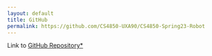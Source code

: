```yaml
---
layout: default
title: GitHub
permalink: https://github.com/CS4850-UXA90/CS4850-Spring23-Robot
---
```

Link to <a href="https://github.com/CS4850-UXA90/CS4850-Spring23-Robot/tree/main" target="_blank">GitHub Repository*</a>